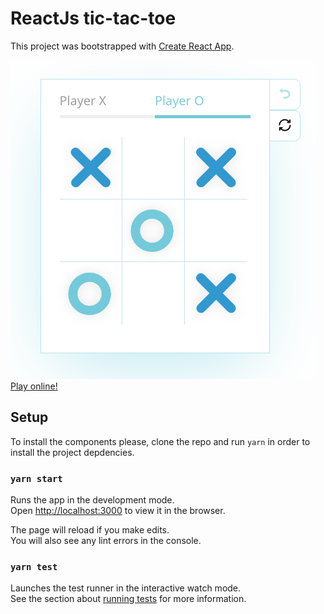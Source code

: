 # ReactJs tic-tac-toe

This project was bootstrapped with [Create React App](https://github.com/facebook/create-react-app).

![tic-tac-toe board](./board.png)
[Play online!](https://erick-tictactoe-reactjs.herokuapp.com/)

## Setup

To install the components please, clone the repo and run `yarn` in order to install the project depdencies.

### `yarn start`

Runs the app in the development mode.<br>
Open [http://localhost:3000](http://localhost:3000) to view it in the browser.

The page will reload if you make edits.<br>
You will also see any lint errors in the console.

### `yarn test`

Launches the test runner in the interactive watch mode.<br>
See the section about [running tests](https://facebook.github.io/create-react-app/docs/running-tests) for more information.
